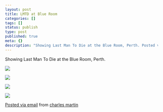 ```yaml
---
layout: post
title: LMTD at Blue Room
categories: []
tags: []
status: publish
type: post
published: true
meta: {}
description: "Showing Last Man To Die at the Blue Room, Perth. Posted via email from charles martin"
---
```


Showing Last Man To Die at the Blue Room, Perth.

![]({{site.baseurl}}/assets/posterous/charlesmartin/09/20100930-lmtdblueroom1.jpg)

![]({{site.baseurl}}/assets/posterous/charlesmartin/09/20100930-lmtdblueroom2.jpg)

![]({{site.baseurl}}/assets/posterous/charlesmartin/09/20100930-lmtdblueroom3.jpg)

![]({{site.baseurl}}/assets/posterous/charlesmartin/09/20100930-lmtdblueroom4.jpg)

[Posted via email](http://posterous.com)  from 
[charles martin](http://charlesmartin.posterous.com/lmtd-at-blue-room)
